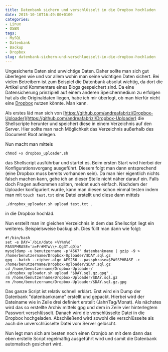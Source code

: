```yaml
---
title: Datenbank sichern und verschlüsselt in die Dropbox hochladen
date: 2015-10-10T16:49:00+0100
categories:
- Linux
- OSBN
tags:
- MySQL
- Datenbank
- Backup
- Dropbox
slug: datenbank-sichern-und-verschluesselt-in-die-dropbox-hochladen
---
```

Ungesicherte Daten sind unwichtige Daten. Daher sollte man sich gut überlegen wie und vor allem wohin man seine wichtigen Daten sichert. Bei vielen Betreibern ist zum Beispiel die Datenbank absolut wichtig, da dort die Artikel und Kommentare eines Blogs gespeichert sind. Da eine Datensicherung prinzipiell auf einem anderen Speichermedium zu erfolgen hat als die Originaldaten liegen, habe ich mir überlegt, ob man hierfür nicht eine [Dropbox](https://www.dropbox.com) nutzen könnte. Man kann.

Als erstes läd man sich von [https://github.com/andreafabrizi/Dropbox-Uploader](https://github.com/andreafabrizi/Dropbox-Uploader) die Shellscripte herunter und speichert diese in einem Verzeichnis auf den Server. Hier sollte man nach Möglichkeit das Verzeichnis außerhalb des Document Root anlegen.

Nun macht man mittels

<pre class="line-numbers" style="white-space:pre-wrap;">
<code class="language-bash">chmod +x dropbox_uploader.sh</code>
</pre>

das Shellscript ausführbar und startet es. Beim ersten Start wird hierbei der Konfigurationsvorgang ausgeführt. Diesem folgt man dann entsprechend (eine Dropbox muss bereits vorhanden sein). Da man hier eigentlich nichts falsch machen kann, gehe ich an dieser Stelle nicht näher darauf ein. Falls doch Fragen aufkommen sollten, meldet euch einfach. Nachdem der Uploader konfiguriert wurde, kann man diesen schon einmal testen indem man mit <code>touch test.txt</code> eine Datei erstellt und diese dann mittels

<pre class="line-numbers" style="white-space:pre-wrap;">
<code class="language-bash">./dropbox_uploader.sh upload test.txt .</code>
</pre>

in die Dropbox hochläd.

Nun erstellt man im gleichen Verzeichnis in dem das Shellscript liegt ein weiteres. Beispielsweise backup.sh. Dies füllt man dann wie folgt:

<pre class="line-numbers" style="white-space:pre-wrap;">
<code class="language-bash">#!/bin/bash
set -e DAY=`/bin/date +%Y%m%d`
PASSPHRASE='a=Fr#M?w\\+.Qg3T.qD)x'
mysqldump -u benutzername -p'4567' datenbankname | gzip -9 &gt; /home/benutzername/Dropbox-Uploader/$DAY.sql.gz
gpg --batch --cipher-algo AES256 --passphrase=$PASSPHRASE -c /home/benutzername/Dropbox-Uploader/$DAY.sql.gz
cd /home/benutzername/Dropbox-Uploader/ 
./dropbox_uploader.sh upload "$DAY.sql.gz.gpg" . 
rm /home/benutzername/Dropbox-Uploader/$DAY.sql.gz 
rm /home/benutzername/Dropbox-Uploader/$DAY.sql.gz.gpg</code>
</pre>

Das ganze Script ist relativ schnell erklärt. Erst wird ein Dump der Datenbank "datenbankname" erstellt und gepackt. Hierbei wird der Dateiname wie in Zeile drei definiert erstellt (Jahr/Tag/Monat). Als nächstes wird das so erstellte Archiv mittels gpg und dem in Zeile vier hinterlegtem Passwort verschlüsselt. Danach wird die verschlüsselte Datei in die Dropbox hochgeladen. Abschließend wird sowohl die verschlüsselte als auch die unverschlüsselte Datei vom Server gelöscht.

Nun legt man sich am besten noch einen Cronjob an mit dem dann das eben erstelle Script regelmäßig ausgeführt wird und somit die Datenbank automatisch gesichert wird.
